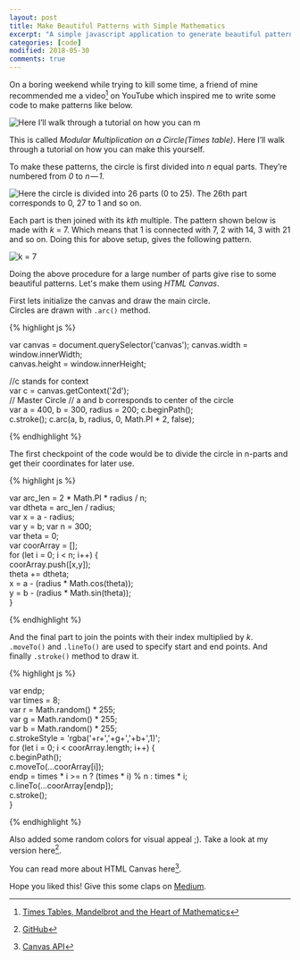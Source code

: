 ```yaml
---
layout: post
title: Make Beautiful Patterns with Simple Mathematics
excerpt: "A simple javascript application to generate beautiful patterns with some simple math."
categories: [code]
modified: 2018-05-30
comments: true
---
```


On a boring weekend while trying to kill some time, a friend of mine recommended me a video[^1] on YouTube which inspired me to write some code to make patterns like below.

[^1]: [Times Tables, Mandelbrot and the Heart of Mathematics](https://www.youtube.com/watch?v=qhbuKbxJsk8)

![Here I’ll walk through a tutorial on how you can m](https://cdn-images-1.medium.com/max/800/1*_SjDVJSCS42sGJ43MHu0uQ.png)

This is called *Modular Multiplication on a Circle(Times table)*. Here I’ll walk through a tutorial on how you can make this yourself.

To make these patterns, the circle is first divided into *n* equal parts. They’re numbered from *0* to *n — 1*.

![Here the circle is divided into 26 parts (0 to 25). The 26th part corresponds to 0, 27 to 1 and so on.](https://cdn-images-1.medium.com/max/800/1*0Y3J_fIyAvZKcAs_5AlexQ.png)

Each part is then joined with its *kth* multiple. The pattern shown below is made with *k* = 7. Which means that 1 is connected with 7, 2 with 14, 3 with 21 and so on. Doing this for above setup, gives the following pattern.

![k = 7](https://cdn-images-1.medium.com/max/800/1*YYqjopvv7CGeeVJkA70u_Q.png)

Doing the above procedure for a large number of parts give rise to some beautiful patterns.
Let's make them using *HTML Canvas*.

First lets initialize the canvas and draw the main circle.  
Circles are drawn with `.arc()` method.


{% highlight js %}

var canvas =  document.querySelector('canvas');
canvas.width = window.innerWidth;                       
canvas.height = window.innerHeight;  
                                             
//c stands for context                       
var c = canvas.getContext('2d');                                              
// Master Circle
// a and b corresponds to center of the circle                       
var a = 400, b = 300, radius = 200; 
c.beginPath();     
c.stroke();
c.arc(a, b, radius, 0, Math.PI * 2, false);

{% endhighlight %}

The first checkpoint of the code would be to divide the circle in n-parts and get their coordinates for later use.

{% highlight js %}

var arc_len = 2 * Math.PI * radius / n;                       
var dtheta = arc_len / radius;                       
var x = a - radius;                       
var y = b;
var n = 300;                       
var theta = 0;                                               
var coorArray = [];                       
for (let i = 0; i < n; i++) {                                                   
  coorArray.push([x,y]);                                                   
  theta += dtheta;                           
  x = a - (radius * Math.cos(theta));                           
  y = b - (radius * Math.sin(theta));                               
}

{% endhighlight %}

And the final part to join the points with their index multiplied by *k*. `.moveTo()` and `.lineTo()` are used to specify start and end points. And finally `.stroke()` method to draw it.

{% highlight js %}

var endp;                       
var times = 8;                       
var r = Math.random() * 255;                       
var g = Math.random() * 255;                       
var b = Math.random() * 255;                       
c.strokeStyle = 'rgba('+r+','+g+','+b+',1)';                                               
for (let i = 0; i < coorArray.length; i++) {                             
  c.beginPath();                             
  c.moveTo(...coorArray[i]);                           
  endp = times * i >= n ? (times * i) % n : times * i;                                                        
  c.lineTo(...coorArray[endp]);                             
  c.stroke();                          
}

{% endhighlight %}

Also added some random colors for visual appeal ;).
Take a look at my version here[^2].

[^2]: [GitHub](https://insiyaa.github.io/times-table)


You can read more about HTML Canvas here[^3].

[^3]: [Canvas API](https://developer.mozilla.org/en-US/docs/Web/API/Canvas_API)

Hope you liked this! Give this some claps on [Medium](https://medium.com/@insiyahhajoori/make-some-beautiful-patterns-with-some-simple-mathematics-7d37cd1c4eb7).


